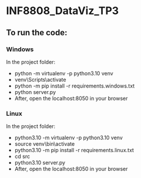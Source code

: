 # INF8808_DataViz_TP3

## To run the code:
### Windows
In the project folder:  
- python -m virtualenv -p python3.10 venv  
- venv\Scripts\activate  
- python -m pip install -r requirements.windows.txt  
- python server.py  
- After, open the localhost:8050 in your browser  

### Linux
In the project folder:  
- python3.10 -m virtualenv -p python3.10 venv  
- source venv\bin\activate  
- python3.10 -m pip install -r requirements.linux.txt
- cd src
- python3.10 server.py  
- After, open the localhost:8050 in your browser  